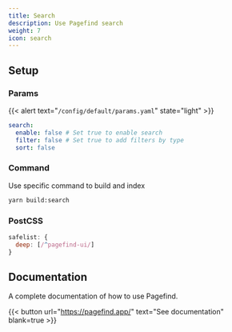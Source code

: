 ```yaml
---
title: Search
description: Use Pagefind search
weight: 7
icon: search
---
```


## Setup

### Params

{{< alert text="`/config/default/params.yaml`" state="light" >}}

```yml
search:
  enable: false # Set true to enable search
  filter: false # Set true to add filters by type
  sort: false 
```

### Command

Use specific command to build and index 

```bash
yarn build:search
```

### PostCSS

```js
safelist: {
  deep: [/^pagefind-ui/]
}
```

## Documentation

A complete documentation of how to use Pagefind.

{{< button url="https://pagefind.app/" text="See documentation" blank=true >}}

